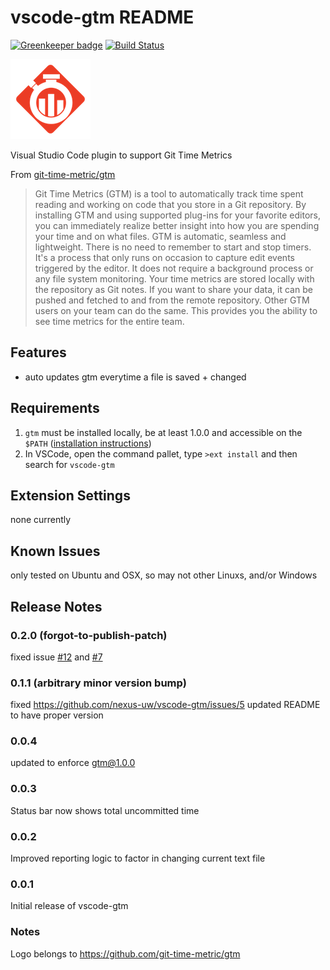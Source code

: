 # vscode-gtm README

[![Greenkeeper badge](https://badges.greenkeeper.io/nexus-uw/vscode-gtm.svg)](https://greenkeeper.io/)
[![Build Status](https://travis-ci.org/nexus-uw/vscode-gtm.svg?branch=travis-ci)](https://travis-ci.org/nexus-uw/vscode-gtm)

![](./GTMLogo-128.png)

Visual Studio Code plugin to support Git Time Metrics

From [git-time-metric/gtm](https://github.com/git-time-metric/gtm)
>Git Time Metrics (GTM) is a tool to automatically track time spent reading and working on code that you store in a Git repository. By installing GTM and using supported plug-ins for your favorite editors, you can immediately realize better insight into how you are spending your time and on what files.
>GTM is automatic, seamless and lightweight. There is no need to remember to start and stop timers. It's a process that only runs on occasion to capture edit events triggered by the editor. It does not require a background process or any file system monitoring.
>Your time metrics are stored locally with the repository as Git notes. If you want to share your data, it can be pushed and fetched to and from the remote repository. Other GTM users on your team can do the same. This provides you the ability to see time metrics for the entire team.
## Features
- auto updates gtm everytime a file is saved + changed

## Requirements

1. ```gtm``` must be installed locally, be at least 1.0.0 and accessible on the ```$PATH``` ([installation instructions](https://github.com/git-time-metric/gtm#install-the-latest-gtm-release))
2. In VSCode, open the command pallet, type ```>ext install``` and then search for ```vscode-gtm```

## Extension Settings

none currently

## Known Issues

only tested on Ubuntu and OSX, so may not other Linuxs, and/or Windows

## Release Notes

### 0.2.0 (forgot-to-publish-patch)
fixed issue [#12](https://github.com/nexus-uw/vscode-gtm/issues/12) and [#7](https://github.com/nexus-uw/vscode-gtm/issues/7)

### 0.1.1 (arbitrary minor version bump)
fixed https://github.com/nexus-uw/vscode-gtm/issues/5
updated README to have proper version


### 0.0.4

updated to enforce gtm@1.0.0

### 0.0.3

Status bar now shows total uncommitted time

### 0.0.2

Improved reporting logic to factor in changing current text file

### 0.0.1

Initial release of vscode-gtm

### Notes
Logo belongs to https://github.com/git-time-metric/gtm
